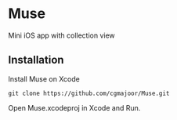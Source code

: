 # Muse

Mini iOS app with collection view

## Installation

Install Muse on Xcode

```
git clone https://github.com/cgmajoor/Muse.git
```
Open Muse.xcodeproj in Xcode and Run.
